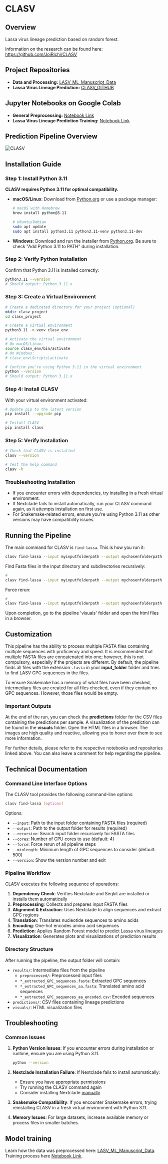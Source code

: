 # CLASV

## Overview
Lassa virus lineage prediction based on random forest.

Information on the research can be found here: 
https://github.com/JoiRichi/CLASV

## Project Repositories
- **Data and Processing:** [LASV_ML_Manuscript_Data](https://github.com/JoiRichi/LASV_ML_manuscript_data)
- **Lassa Virus Lineage Prediction:** [CLASV_GITHUB](https://github.com/JoiRichi/CLASV)

## Jupyter Notebooks on Google Colab
- **General Preprocessing:** [Notebook Link](https://colab.research.google.com/drive/1JOgS2-dDoQ7OPHPcXm3AIBDnGQAFxIyR)
- **Lassa Virus Lineage Prediction Training:** [Notebook Link](https://colab.research.google.com/drive/11U0NbLCTi_l0OaW6Vjil0g4evNHJHnWT?usp=share_link)

## Prediction Pipeline Overview
![CLASV](predflow.png)

## Installation Guide

### Step 1: Install Python 3.11
**CLASV requires Python 3.11 for optimal compatibility.**

- **macOS/Linux**: Download from [Python.org](https://www.python.org/downloads/release/python-3110/) or use a package manager:
  ```sh
  # macOS with Homebrew
  brew install python@3.11
  
  # Ubuntu/Debian
  sudo apt update
  sudo apt install python3.11 python3.11-venv python3.11-dev
  ```

- **Windows**: Download and run the installer from [Python.org](https://www.python.org/downloads/release/python-3110/). Be sure to check "Add Python 3.11 to PATH" during installation.

### Step 2: Verify Python Installation
Confirm that Python 3.11 is installed correctly:
```sh
python3.11 --version
# Should output: Python 3.11.x
```

### Step 3: Create a Virtual Environment
```sh
# Create a dedicated directory for your project (optional)
mkdir clasv_project
cd clasv_project

# Create a virtual environment
python3.11 -m venv clasv_env

# Activate the virtual environment
# On macOS/Linux:
source clasv_env/bin/activate
# On Windows:
# clasv_env\Scripts\activate

# Confirm you're using Python 3.11 in the virtual environment
python --version
# Should output: Python 3.11.x
```

### Step 4: Install CLASV
With your virtual environment activated:
```sh
# Update pip to the latest version
pip install --upgrade pip

# Install CLASV
pip install clasv
```

### Step 5: Verify Installation
```sh
# Check that CLASV is installed
clasv --version

# Test the help command
clasv -h
```

### Troubleshooting Installation
- If you encounter errors with dependencies, try installing in a fresh virtual environment.
- If Nextclade fails to install automatically, run your CLASV command again, as it attempts installation on first use.
- For Snakemake-related errors, ensure you're using Python 3.11 as other versions may have compatibility issues.

## Running the Pipeline

The main command for CLASV is `find-lassa`. This is how you run it:

```sh
clasv find-lassa --input myinputfolderpath --output mychosenfolderpath --cores 4 --minlength 500 #default 
```

Find Fasta files in the input directory and subdirectories recursively:

```sh
# 
clasv find-lassa --input myinputfolderpath --output mychosenfolderpath  --cores 4 --recursive #Add the recursive flag
```


Force rerun:

```sh
# 
clasv find-lassa --input myinputfolderpath --output mychosenfolderpath --cores 4 --force #add the force flag
```


Upon completion, go to the pipeline 'visuals' folder and open the html files in a browser.


## Customization

This pipeline has the ability to process multiple FASTA files containing multiple sequences with proficiency and speed. It is recommended that multiple FASTA files are concatenated into one; however, this is not compulsory, especially if the projects are different. By default, the pipeline finds all files with the extension `.fasta` in your **input_folder** folder and tries to find LASV GPC sequences in the files. 

To ensure Snakemake has a memory of what files have been checked, intermediary files are created for all files checked, even if they contain no GPC sequences. However, those files would be empty.

### Important Outputs

At the end of the run, you can check the **predictions** folder for the CSV files containing the predictions per sample. A visualization of the prediction can be found in the **visuals** folder. Open the HTML files in a browser. The images are high quality and reactive, allowing you to hover over them to see more information.

For further details, please refer to the respective notebooks and repositories linked above. You can also leave a comment for help regarding the pipeline.

## Technical Documentation

### Command Line Interface Options
The CLASV tool provides the following command-line options:

```sh
clasv find-lassa [options]
```

Options:
- `--input`: Path to the input folder containing FASTA files (required)
- `--output`: Path to the output folder for results (required)
- `--recursive`: Search input folder recursively for FASTA files
- `--cores`: Number of CPU cores to use (default: 4)
- `--force`: Force rerun of all pipeline steps
- `--minlength`: Minimum length of GPC sequences to consider (default: 500)
- `--version`: Show the version number and exit

### Pipeline Workflow
CLASV executes the following sequence of operations:

1. **Dependency Check**: Verifies Nextclade and Seqkit are installed or installs them automatically
2. **Preprocessing**: Collects and prepares input FASTA files
3. **Alignment & Extraction**: Uses Nextclade to align sequences and extract GPC regions
4. **Translation**: Translates nucleotide sequences to amino acids
5. **Encoding**: One-hot encodes amino acid sequences
6. **Prediction**: Applies Random Forest model to predict Lassa virus lineages
7. **Visualization**: Generates plots and visualizations of prediction results

### Directory Structure
After running the pipeline, the output folder will contain:
- `results/`: Intermediate files from the pipeline
  - `preprocessed/`: Preprocessed input files
  - `*_extracted_GPC_sequences.fasta`: Extracted GPC sequences
  - `*_extracted_GPC_sequences_aa.fasta`: Translated amino acid sequences
  - `*_extracted_GPC_sequences_aa_encoded.csv`: Encoded sequences
- `predictions/`: CSV files containing lineage predictions
- `visuals/`: HTML visualization files

## Troubleshooting

### Common Issues

1. **Python Version Issues**: If you encounter errors during installation or runtime, ensure you are using Python 3.11.
   ```sh
   python --version
   ```

2. **Nextclade Installation Failure**: If Nextclade fails to install automatically:
   - Ensure you have appropriate permissions
   - Try running the CLASV command again
   - Consider installing Nextclade [manually](https://docs.nextstrain.org/projects/nextclade/en/stable/user/nextclade-cli.html)

3. **Snakemake Compatibility**: If you encounter Snakemake errors, trying reinstalling CLASV in a fresh virtual environment with Python 3.11.

4. **Memory Issues**: For large datasets, increase available memory or process files in smaller batches.

## Model training

Learn how the data was preprocessed here: [LASV_ML_Manuscript_Data](https://github.com/JoiRichi/LASV_ML_manuscript_data). Training process here [Notebook Link](https://colab.research.google.com/drive/11U0NbLCTi_l0OaW6Vjil0g4evNHJHnWT?usp=share_link).

